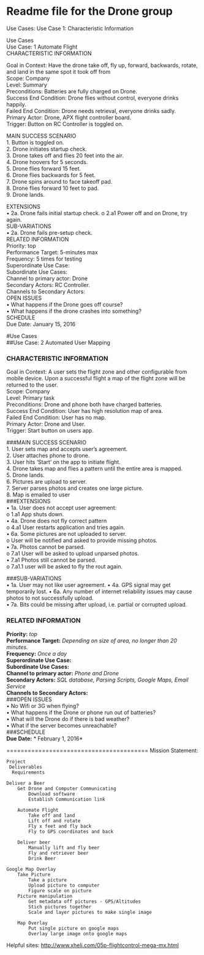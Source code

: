 Readme file for the Drone group
========================================
Use Cases:
	Use Case 1:
	Characteristic Information

Use Cases  
Use Case: 1 Automate Flight  
CHARACTERISTIC INFORMATION   
  
Goal in Context: Have the drone take off, fly up, forward, backwards, rotate, and land in the same spot it took off from    
Scope: Company  
Level: Summary  
Preconditions: Batteries are fully charged on Drone.       
Success End Condition: Drone flies without control, everyone drinks happily.   
Failed End Condition: Drone needs retrieval, everyone drinks sadly.    
Primary Actor: Drone, APX flight controller board.     
Trigger: Button on RC Controller is toggled on.    
  
  
MAIN SUCCESS SCENARIO   
      1.  	Button is toggled on.  
      2. 	Drone initiates startup check.  
      3. 	Drone takes off and flies 20 feet into the air.   
      4. 	Drone hoovers for 5 seconds.    
      5. 	Drone flies forward 15 feet.    
      6. 	Drone flies backwards for 5 feet.     
      7. 	Drone spins around to face takeoff pad.    
      8. 	Drone flies forward 10 feet to pad.    
      9.        Drone lands.      
   
       
          
EXTENSIONS  
		•	2a. Drone fails initial startup check. 
			o	2.a1 Power off and on Drone, try again.   
SUB-VARIATIONS   
		•	2a. Drone fails pre-setup check.    
RELATED INFORMATION    
Priority: top    
Performance Target: 5-minutes max    
Frequency: 5 times for testing   
Superordinate Use Case:     
Subordinate Use Cases:    
Channel to primary actor: Drone    
Secondary Actors: RC Controller.    
Channels to Secondary Actors:    
OPEN ISSUES   
		•	What happens if the Drone goes off course?     
		•	What happens if the drone crashes into something?    
SCHEDULE   
Due Date: January 15, 2016   

#Use Cases    
##Use Case: 2 Automated User Mapping    
### CHARACTERISTIC INFORMATION    
Goal in Context: A user sets the flight zone and other configurable from mobile device. Upon a successful flight a map of the flight zone will be returned to the user.    
Scope: Company     
Level: Primary task     
Preconditions: Drone and phone both have charged batteries.    
Success End Condition: User has high resolution map of area.   
Failed End Condition: User has no map.    
Primary Actor: Drone and User.     
Trigger: Start button on users app.    

###MAIN SUCCESS SCENARIO     
		1.	User sets map and accepts user’s agreement.   
		2.	User attaches phone to drone.   
		3.	User hits ‘Start’ on the app to initiate flight.    
		4.	Drone takes map and flies a pattern until the entire area is mapped.    
		5.	Drone lands.     
		6.	Pictures are upload to server.     
		7.	Server parses photos and creates one large picture.    
		8.	Map is emailed to user     
###EXTENSIONS    
		•	1a. User does not accept user agreement:      
			o	 1.a1 App shuts down.    
		•	4a. Drone does not fly correct pattern    
			o 	4.a1  User restarts application and tries again.      
		•	6a. Some pictures are not uploaded to server.     
			o	User will be notified and asked to provide missing photos.    
		•	7a. Photos cannot be parsed.     
			o	7.a1 User will be asked to upload unparsed photos.     
		•	7.a1 Photos still cannot be parsed.       
			o	7.a1.1 user will be asked to fly the rout again.         

###SUB-VARIATIONS      
		•	1a. User may not like user agreement.
		•	4a. GPS signal may get temporarily lost. 
		•	6a. Any number of internet reliability issues may cause photos to not successfully upload.  
		•	7a. Bits could be missing after upload, i.e. partial or corrupted upload.    
### RELATED INFORMATION    
**Priority:**  *top*   
**Performance Target:** *Depending on size of area, no longer than 20 minutes.*    
**Frequency:** *Once a day*    
**Superordinate Use Case:**      
**Subordinate Use Cases:**       
**Channel to primary actor:** *Phone and Drone*    
**Secondary Actors:** *SQL database, Parsing Scripts, Google Maps, Email Service*     
**Channels to Secondary Actors:**    
###OPEN ISSUES      
		•	No Wifi or 3G when flying?      
		•	What happens if the Drone or phone run out of batteries?       
		•	What will the Drone do if there is bad weather?     
		•	What if the server becomes unreachable?      
###SCHEDULE    
**Due Date:** * February 1, 2016*     
    
========================================
Mission Statement: 

	Project	
	 Deliverables	
	  Requirements
	
	Deliver a Beer		
		Get Drone and Computer Communicating	
			Download software
			Establish Communication link
			
		Automate Flight	
			Take off and land
			Lift off and rotate
			Fly x feet and fly back
			Fly to GPS coordinates and back
			
		Deliver beer	
			Manually lift and fly beer
			Fly and retriever beer
			Drink Beer
			
	Google Map Overlay		
		Take Picture	
			Take a picture
			Upload picture to computer
			Figure scale on picture
		Picture manipulation	
			Get metadata off pictures - GPS/Altitudes
			Stich pictures together
			Scale and layer pictures to make single image
			
		Map Overlay	
			Put single picture on google maps
			Overlay large image onto google maps
			
Helpful sites:
http://www.xheli.com/05p-flightcontrol-mega-mx.html
